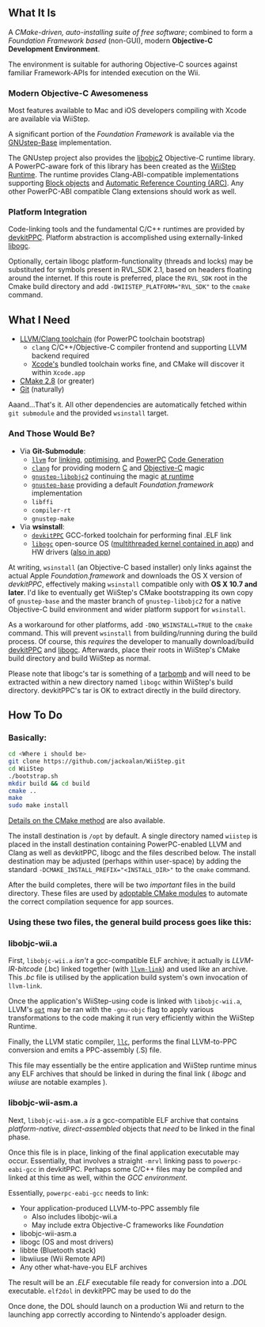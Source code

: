 What It Is
----------

A *CMake-driven, auto-installing suite of free software*; combined to
form a *Foundation Framework based* (non-GUI), modern **Objective-C 
Development Environment**. 

The environment is suitable for authoring Objective-C sources against
familiar Framework-APIs for intended execution on the Wii.


### Modern Objective-C Awesomeness

Most features available to Mac and iOS developers compiling with Xcode 
are available via WiiStep. 

A significant portion of the *Foundation Framework* is available via the 
[GNUstep-Base](https://github.com/gnustep/gnustep-base) implementation.

The GNUstep project also provides the [libobjc2](https://github.com/gnustep/gnustep-libobjc2)
Objective-C runtime library. A PowerPC-aware fork of this library has
been created as the [WiiStep Runtime](https://github.com/jackoalan/gnustep-libobjc2). 
The runtime provides Clang-ABI-compatible implementations supporting 
[Block objects](http://clang.llvm.org/docs/BlockLanguageSpec.html) and
[Automatic Reference Counting (ARC)](http://clang.llvm.org/docs/AutomaticReferenceCounting.html).
Any other PowerPC-ABI compatible Clang extensions should work as well. 


### Platform Integration

Code-linking tools and the fundamental C/C++ runtimes are provided 
by [devkitPPC](http://devkitpro.org). Platform abstraction is 
accomplished using externally-linked [libogc](http://libogc.devkitpro.org). 

Optionally, certain libogc platform-functionality (threads and locks) may be 
substituted for symbols present in RVL_SDK 2.1, based on headers floating 
around the internet. If this route is preferred, place the `RVL_SDK` root
in the Cmake build directory and add `-DWIISTEP_PLATFORM="RVL_SDK"` to the 
`cmake` command.


What I Need
-----------

* [LLVM/Clang toolchain](http://llvm.org) (for PowerPC toolchain bootstrap)
    * `clang` C/C++/Objective-C compiler frontend and supporting LLVM backend required
    * [Xcode's](http://itunes.apple.com/us/app/xcode/id497799835?ls=1&mt=12) bundled toolchain works fine, and CMake will discover it within `Xcode.app`
* [CMake 2.8](http://www.cmake.org) (or greater)
* [Git](http://git-scm.com) (naturally)

Aaand...That's it. All other dependencies are automatically fetched within 
`git submodule` and the provided `wsinstall` target.

### And Those Would Be?

* Via **Git-Submodule**:
    * [`llvm`](http://llvm.org/) for [linking](http://llvm.org/docs/CommandGuide/llvm-link.html), [optimising](http://llvm.org/docs/CommandGuide/opt.html), and [PowerPC](http://llvm.org/docs/CodeGenerator.html#the-powerpc-backend) [Code Generation](http://llvm.org/docs/CommandGuide/llc.html)
    * [`clang`](http://clang.llvm.org) for providing modern [C](http://clang.llvm.org/docs/BlockLanguageSpec.html) and [Objective-C](http://clang.llvm.org/docs/AutomaticReferenceCounting.html) magic
    * [`gnustep-libobjc2`](http://GNUstep.org) continuing the magic [at runtime](https://github.com/jackoalan/gnustep-libobjc2#readme)
    * [`gnustep-base`](http://GNUstep.org) providing a default *Foundation.framework* implementation
    * `libffi`
    * `compiler-rt`
    * `gnustep-make`
* Via **wsinstall**:
    * [`devkitPPC`](http://devkitpro.org) GCC-forked toolchain for performing final .ELF link
    * [`libogc`](http://wiibrew.org/wiki/Libogc) open-source OS ([multithreaded kernel contained in app](http://en.wikipedia.org/wiki/Light-weight_process)) and HW drivers ([also in app](http://libogc.devkitpro.org/api_doc.html))

At writing, `wsinstall` (an Objective-C based installer) only links against the actual 
Apple *Foundation.framework* and downloads the OS X version of *devkitPPC*, effectively 
making `wsinstall` compatible only with **OS X 10.7 and later**. I'd like to eventually get 
WiiStep's CMake bootstrapping its own copy of `gnustep-base` and the master branch of 
`gnustep-libobjc2` for a native Objective-C build environment and wider platform
support for `wsinstall`.

As a workaround for other platforms, add `-DNO_WSINSTALL=TRUE` to the `cmake` command.
This will prevent `wsinstall` from building/running during the build process.
Of course, this *requires* the developer to manually download/build 
[devkitPPC](http://sourceforge.net/projects/devkitpro/files/devkitPPC/) 
and [libogc](http://sourceforge.net/projects/devkitpro/files/libogc/). 
Afterwards, place their roots in WiiStep's CMake build directory and build WiiStep
as normal.

Please note that libogc's tar is something of a 
[tarbomb](http://en.wikipedia.org/wiki/Tar_%28computing%29#Tarbomb) and will
need to be extracted within a new directory named `libogc` within WiiStep's
build directory. devkitPPC's tar is OK to extract directly in the build directory.



How To Do
---------

### Basically:

```sh
cd <Where i should be>
git clone https://github.com/jackoalan/WiiStep.git
cd WiiStep
./bootstrap.sh
mkdir build && cd build
cmake ..
make
sudo make install
```

[Details on the CMake method](https://github.com/jackoalan/WiiStep/tree/master/cmake#readme) 
are also available. 

The install destination is `/opt` by default. A single directory named
`wiistep` is placed in the install destination containing PowerPC-enabled
LLVM and Clang as well as devkitPPC, libogc and the files described below.
The install destination may be adjusted (perhaps within user-space) by
adding the standard `-DCMAKE_INSTALL_PREFIX="<INSTALL_DIR>"` to the `cmake`
command.

After the build completes, there will be two *important* files in the 
build directory. These files are used by [adoptable CMake modules](https://github.com/jackoalan/WiiStep/blob/master/cmake/README.md#making-a-cmake-project-against-wiistep) 
to automate the correct compilation sequence for app sources. 


### Using these two files, the general build process goes like this:

### libobjc-wii.a

First, `libobjc-wii.a` *isn't* a gcc-compatible ELF archive; it actually
is *LLVM-IR-bitcode* (.bc) linked together (with [`llvm-link`](http://llvm.org/docs/CommandGuide/llvm-link.html)) and used like an archive. 
This *.bc* file is utilised by the application build system's own invocation 
of `llvm-link`.

Once the application's 
WiiStep-using code is linked with `libobjc-wii.a`, LLVM's [`opt`](http://llvm.org/docs/CommandGuide/opt.html)
may be ran with the `-gnu-objc` flag to apply various transformations
to the code making it run very efficiently within the WiiStep Runtime.

Finally, the LLVM static compiler, [`llc`](http://llvm.org/docs/CommandGuide/llc.html),
performs the final LLVM-to-PPC conversion and emits a PPC-assembly
(.S) file. 

This file may essentially be the entire application and WiiStep runtime
minus any ELF archives that should be linked in during the final link 
( *libogc* and *wiiuse* are notable examples ).

### libobjc-wii-asm.a

Next, `libobjc-wii-asm.a` *is* a gcc-compatible ELF archive that 
contains *platform-native, direct-assembled* objects that *need*
to be linked in the final phase. 

Once this file is in place, linking of the final application executable
may occur. Essentially, that involves a straight `-mrvl` linking pass to 
`powerpc-eabi-gcc` in devkitPPC. Perhaps some C/C++ files may
be compiled and linked at this time as well, within the *GCC environment*. 

Essentially, `powerpc-eabi-gcc` needs to link:
* Your application-produced LLVM-to-PPC assembly file
    * Also includes libobjc-wii.a
    * May include extra Objective-C frameworks like *Foundation*
* libobjc-wii-asm.a
* libogc (OS and most drivers)
* libbte (Bluetooth stack)
* libwiiuse (Wii Remote API)
* Any other what-have-you ELF archives

The result will be an *.ELF* executable file ready for conversion into a 
*.DOL* executable. `elf2dol` in devkitPPC may be used to do the 

Once done, the DOL should launch on a production Wii and return to the 
launching app correctly according to Nintendo's apploader design.
